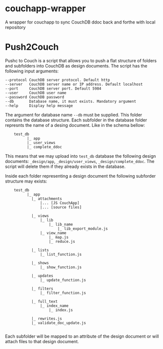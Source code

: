 # couchapp-wrapper
A wrapper for couchapp to sync CouchDB ddoc back and forthe with local repository

# Push2Couch
Pushc to Couch is a script that allows you to push a flat structure of folders and subfolders into CouchDB as design documents.
The script has the following input arguments:

```
--protocol CouchDB server protocol. Default http
--server   CouchDB server name or IP address. Default localhost
--port     CouchDB server port. Default 5984
--user     CouchDB user name
--password CouchDB password	
--db       Database name, it must exists. Mandatory argument
--help     Display help message
```

The argument for database name `--db` must be supplied. This folder contains the database structure. Each subfolder in the database folder 
represnts the name of a desing document. Like in the schema bellow:

```
	test_db
	      |_ app
	      |_ user_views
	      |_ complete_ddoc
```

This means that we may upload into `test_db` database the following design documents: `_design/app`, `_design/user_views`, `_design/complete_ddoc`.
The script will delete them if they already exists in the database.

Inside each folder representing a design document the following subforder structure may exists:

```
	test_db
	      |_ app
			|_ attachments
				|... [JS CouchApp]
				|... [source files]

			|_ views
				|_ lib
					|_ lib_name
						|_ lib_export_module.js
				|_ view_name
					|_ map.js
					|_ reduce.js

			|_ lists
				|_ list_function.js

			|_ shows
				|_ show_function.js

			|_ updates
				|_ update_function.js

			|_ filters
				|_ filter_function.js

			|_ full_text
				|_ index_name
					|_ index.js

			|_ rewrites.js
			|_ validate_doc_update.js
	      
```

Each subfolder will be mapped to an attribute of the design document or will attach files to that design document.
